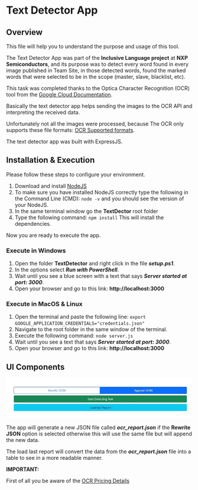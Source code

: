 # Text Detector App
## Overview
This file will help you to understand the purpose and usage of this tool.

The Text Detector App was part of the **Inclusive Language project** at **NXP Semiconductors**, and its purpose was to detect every word found in every image published in Team Site, in those detected words, found the marked words that were selected to be in the scope (master, slave, blacklist, etc).

This task was completed thanks to the Optica Character Recognition (OCR) tool from the [Google Cloud Documentation](https://cloud.google.com/vision/docs/ocr "Google Cloud docs").

Basically the text detector app helps sending the images to the OCR API and interpreting the received data.

Unfortunately not all the images were processed, because The OCR only supports these file formats: [OCR Supported formats](https://cloud.google.com/vision/docs/supported-files "OCR Supported formats").

The text detector app was built with ExpressJS.

## Installation & Execution

Please follow these steps to configure your environment.

1. Download and install [NodeJS](https://nodejs.org/en/download/ "Download NodeJS")
2. To make sure you have installed NodeJS correctly type the following in the Command Line (CMD): `node -v` and you should see the version of your NodeJS.
3. In the same terminal window go the **TextDector** root folder
4. Type the following command: `npm install` This will install the dependencies.

Now you are ready to execute the app.

### Execute in Windows

1. Open the folder **TextDetector** and right click in the file **_setup.ps1_**.
2. In the options select **_Run with PowerShell_**.
3. Wait until you see a blue screen with a text that says **_Server started at port: 3000_**.
4. Open your browser and go to this link: **http://localhost:3000**

### Execute in MacOS & Linux
1. Open the terminal and paste the following line: `export GOOGLE_APPLICATION_CREDENTIALS="credentials.json"`
2. Navigate to the root folder in the same window of the terminal.
3. Execute the following command: `node server.js`
3. Wait until you see a text that says **_Server started at port: 3000_**.
4. Open your browser and go to this link: **http://localhost:3000**

## UI Components

![Main Options image](https://github.com/rauloliva/Detect-text/blob/master/img/UIComponent.jpg?raw=true)

The app will generate a new JSON file called **_ocr_report.json_** if the **Rewrite JSON** option is selected otherwise this will use the same file but will append the new data.

The load last report will convert the data from the **_ocr_report.json_** file into a table to see in a more readable manner.

**IMPORTANT:**

First of all you be aware of the [OCR Pricing Details](https://cloud.google.com/vision/pricing "Google Cloud pricing details") 